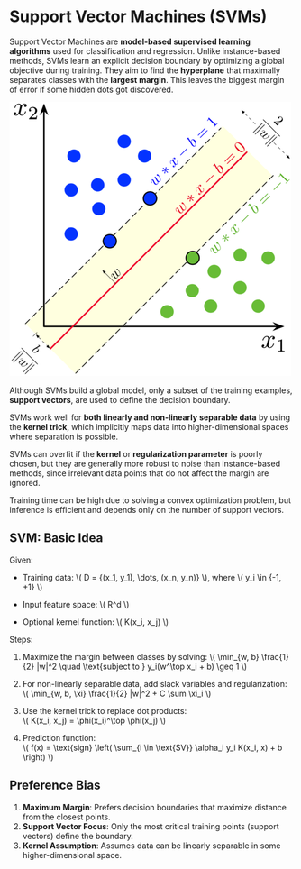 
# Support Vector Machines (SVMs)

Support Vector Machines are **model-based supervised learning algorithms** used for classification and regression. Unlike instance-based methods, SVMs learn an explicit decision boundary by optimizing a global objective during training. They aim to find the **hyperplane** that maximally separates classes with the **largest margin**. This leaves the biggest margin of error if some hidden dots got discovered. 

![SVM margin illustration](assets/images/svm_margin.png)


Although SVMs build a global model, only a subset of the training examples, **support vectors**, are used to define the decision boundary. 

SVMs work well for **both linearly and non-linearly separable data** by using the **kernel trick**, which implicitly maps data into higher-dimensional spaces where separation is possible.

SVMs can overfit if the **kernel** or **regularization parameter** is poorly chosen, but they are generally more robust to noise than instance-based methods, since irrelevant data points that do not affect the margin are ignored.

Training time can be high due to solving a convex optimization problem, but inference is efficient and depends only on the number of support vectors.

## SVM: Basic Idea

Given:  

- Training data: \\( D = \{(x_1, y_1), \dots, (x_n, y_n)\} \\), where \\( y_i \in \{-1, +1\} \\)  

- Input feature space: \\( R^d \\)  

- Optional kernel function: \\( K(x_i, x_j) \\)  


Steps:  
1. Maximize the margin between classes by solving:
   \\( \min_{w, b} \frac{1}{2} \|w\|^2 \quad \text{subject to } y_i(w^\top x_i + b) \geq 1 \\)

2. For non-linearly separable data, add slack variables and regularization:  
   \\( \min_{w, b, \xi} \frac{1}{2} \|w\|^2 + C \sum \xi_i \\)

3. Use the kernel trick to replace dot products:  
   \\( K(x_i, x_j) = \phi(x_i)^\top \phi(x_j) \\)

4. Prediction function:  
   \\( f(x) = \text{sign} \left( \sum_{i \in \text{SV}} \alpha_i y_i K(x_i, x) + b \right) \\)

## Preference Bias

1. **Maximum Margin**: Prefers decision boundaries that maximize distance from the closest points.  
2. **Support Vector Focus**: Only the most critical training points (support vectors) define the boundary.  
3. **Kernel Assumption**: Assumes data can be linearly separable in some higher-dimensional space.  
 

